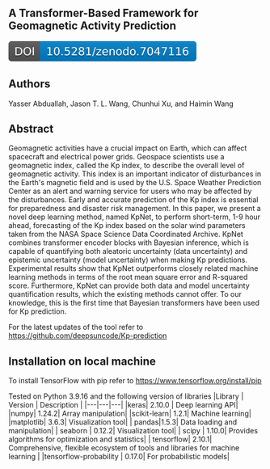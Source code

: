 ## A Transformer-Based Framework for Geomagnetic Activity Prediction<br>
[![DOI](https://github.com/ccsc-tools/zenodo_icons/blob/main/icons/kp.svg)](https://zenodo.org/record/7514451#.Y7xGhRXMLrl)


## Authors
Yasser Abduallah, Jason T. L. Wang, Chunhui Xu, and Haimin Wang

## Abstract

Geomagnetic activities have a crucial impact on Earth, which can affect spacecraft and electrical power grids.
Geospace scientists use a geomagnetic index,
called the Kp index,
to describe the overall level of geomagnetic activity.
This index is an important indicator of disturbances in the Earth's magnetic field 
and is used by the U.S. Space Weather Prediction Center as an alert and warning service
for users who may be affected by the disturbances.
Early and accurate prediction of the Kp index is essential for 
preparedness and disaster risk management. 
In this paper, we present a novel deep learning method, named KpNet, 
to perform short-term, 1-9 hour ahead, forecasting of the Kp index 
based on the solar wind parameters taken from the NASA Space Science Data Coordinated Archive. 
KpNet combines transformer encoder blocks with Bayesian inference, 
which is capable of quantifying both aleatoric uncertainty (data uncertainty) and 
epistemic uncertainty (model uncertainty)
when making Kp predictions. 
Experimental results show that KpNet outperforms closely related machine learning methods 
in terms of the root mean square error and R-squared score. 
Furthermore, KpNet can provide both data and model uncertainty quantification results, which the existing methods cannot offer.
To our knowledge, this is the first time that
Bayesian transformers have been used for Kp prediction.

For the latest updates of the tool refer to https://github.com/deepsuncode/Kp-prediction

## Installation on local machine
To install TensorFlow with pip refer to https://www.tensorflow.org/install/pip

Tested on Python 3.9.16 and the following version of libraries
|Library | Version   | Description  |
|---|---|---|
|keras| 2.10.0 | Deep learning API|
|numpy| 1.24.2| Array manipulation|
|scikit-learn| 1.2.1| Machine learning|
|matplotlib| 3.6.3| Visualization tool|
| pandas|1.5.3| Data loading and manipulation|
| seaborn | 0.12.2| Visualization tool|
| scipy | 1.10.0| Provides algorithms for optimization and statistics|
| tensorflow| 2.10.1| Comprehensive, flexible ecosystem of tools and libraries for machine learning |
|tensorflow-probability | 0.17.0| For probabilistic models|
